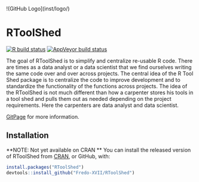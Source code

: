 
<!-- README.md is generated from README.Rmd. Please edit that file -->

\!(GitHub Logo\](inst/logo/)

# RToolShed

<!-- badges: start -->

[![R build
status](https://github.com/Fredo-XVII/RToolShed/workflows/R-CMD-check/badge.svg)](https://github.com/Fredo-XVII/RToolShed/actions)
[![AppVeyor build
status](https://ci.appveyor.com/api/projects/status/github/Fredo-XVII/RToolShed?branch=master&svg=true)](https://ci.appveyor.com/project/Fredo-XVII/RToolShed)
<!-- badges: end -->

The goal of RToolShed is to simplify and centralize re-usable R code.
There are times as a data analyst or a data scientist that we find
ourselves writing the same code over and over across projects. The
central idea of the R Tool Shed package is to centralize the code to
improve development and to standardize the functionality of the
functions across projects. The idea of the RToolShed is not much
different than how a carpenter stores his tools in a tool shed and pulls
them out as needed depending on the project requirements. Here the
carpenters are data analyst and data scientist.

[GitPage](https://fredo-xvii.github.io/RToolShed/) for more information.

## Installation

**NOTE: Not yet available on CRAN ** You can install the released
version of RToolShed from [CRAN](https://CRAN.R-project.org), or GitHub,
with:

``` r
install.packages("RToolShed")
devtools::install_github("Fredo-XVII/RToolShed")
```
